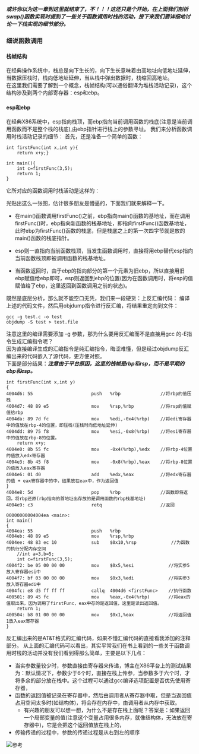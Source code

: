 ##### 或许你以为这一章到这里就结束了，不！！！这还只是个开始，在上面我们剖析swap()函数实现时提到了一些关于函数调用时栈的活动，接下来我们要详细地讨论一下栈实现的细节部分。

### 细说函数调用
#### 栈帧结构
在经典操作系统中，栈总是向下生长的，向下生长意味着由高地址向低地址延伸，当数据压栈时，栈向低地址延伸，当从栈中弹出数据时，栈缩回高地址。  
在这里我们需要了解到一个概念，栈帧结构(可以通俗翻译为堆栈活动记录)，这个结构涉及到两个内部寄存器：esp和ebp。
#### esp和ebp
在经典X86系统中，esp指向栈顶，而ebp指向当前调用函数的栈底(注意是当前调用函数而不是整个栈的栈底),由ebp指针进行栈上的参数寻址。
我们来分析函数调用时栈活动记录的细节：
首先，还是准备一个简单的函数：

    int firstFunc(int x,int y){
        return x+y;}

    int main(){
        int c=firstFunc(3,5);
        return 1;
    }
它所对应的函数调用时栈活动是这样的：

光贴出这么一张图，估计很多朋友是懵逼的，下面我们就来解释一下。  
* 在main()函数调用firstFunc()之前，ebp指向main()函数的基地址，而在调用firstFunc()时，ebp指向新函数的栈基地址，即指向firstFunc()函数基地址，此时ebp为firstFunc()函数的栈底，但是栈底之上的第一次四字节就是放的main()函数的栈底指针。

* esp则一直指向当前函数栈顶，当发生函数调用时，直接将用ebp替代esp指向当前函数栈顶即被调用函数的栈基地址。

* 当函数返回时，由于ebp的指向部分的第一个元素为旧ebp，所以直接用旧ebp赋值给ebp即可，esp则返回到ebp的位置(因为在函数调用时，将esp的值赋值给了ebp，这里返回到函数调用之前的状态)。  

既然是底层分析，那么就不能空口无凭，我们来一段硬货：上反汇编代码：
编译上述的代码文件，然后用objdump指令进行反汇编，将结果重定向到文件：

    gcc -g test.c -o test
    objdump -S test > test.file
注意这里的编译需要添加 -g 参数，那为什么要用反汇编而不是直接用gcc 的-E指令生成汇编指令呢？  
因为直接编译生成的汇编指令是纯汇编指令，晦涩难懂，但是经过objdump反汇编出来的代码嵌入了源代码，更方便对照。  
下面是部分结果：***注意由于平台原因，这里的栈帧是rbp和rsp，而不是早期的ebp和esp。***

    int firstFunc(int x,int y)
    {
    4004d6:	55                   	push   %rbp               //将rbp的值压栈
    4004d7:	48 89 e5             	mov    %rsp,%rbp          //将rsp的值赋值给rbp
    4004da:	89 7d fc             	mov    %edi,-0x4(%rbp)    //将edi寄存器中的值放在rbp-4的位置，即压栈(压栈时向低地址延伸)
    4004dd:	89 75 f8             	mov    %esi,-0x8(%rbp)    //将esi寄存器中的值放在rbp-8的位置。
        return x+y;
    4004e0:	8b 55 fc             	mov    -0x4(%rbp),%edx    //将rbp-4位置的值放入edx寄存器
    4004e3:	8b 45 f8             	mov    -0x8(%rbp),%eax    //将rbp-8位置的值放入eax寄存器
    4004e6:	01 d0                	add    %edx,%eax          //将edx寄存器的值 + eax寄存器中的中，结果放在eax中，作为返回值
    }
    4004e8:	5d                   	pop    %rbp               //函数即将返回，将rbp还原(rbp指向的首地址出存放的是调用函数的rbp栈基地址)
    4004e9:	c3                   	retq                      //返回

    00000000004004ea <main>:
    int main()
    {
    4004ea:	55                   	push   %rbp
    4004eb:	48 89 e5             	mov    %rsp,%rbp
    4004ee:	48 83 ec 10          	sub    $0x10,%rsp             //为函数的执行分配内存空间
        //int a=3,b=5;
        int c=firstFunc(3,5);
    4004f2:	be 05 00 00 00       	mov    $0x5,%esi             //将实参5放入寄存器esi中
    4004f7:	bf 03 00 00 00       	mov    $0x3,%edi             //将实参3放入寄存器edi中
    4004fc:	e8 d5 ff ff ff       	callq  4004d6 <firstFunc>    //执行函数
    400501:	89 45 fc             	mov    %eax,-0x4(%rbp)       //将eax的值取出来，因为调用了firstFunc，eax中存的是返回值，这里是读出返回值。
        return 1;
    400504:	b8 01 00 00 00       	mov    $0x1,%eax             //将返回值1放入eax寄存器
    }
反汇编出来的是AT&T格式的汇编代码，如果不懂汇编代码的直接看我添加的注释部分。
从上面的汇编代码可以看出，其实平常我们在书上看到的一些关于函数调用时栈的活动并没有我们看到得那么简单，主要是以下几点：
* 当实参数量较少时，参数直接由寄存器来传递，博主在X86平台上的测试结果为：默认情况下，参数少于6个时，直接在栈上传参，当参数多于六个时，才将多余的部分放在栈中。这个过程可以通过gcc编译选项配置是否优先使用寄存器，
* 函数的返回值被记录在寄存器中，然后由调用者从寄存器中取，但是当返回值占用空间太多时(如结构体)，将会存在内存中，由调用者从内存中获取。
    * 有兴趣的朋友可以想一想，为什么不是存在栈上面呢？答案是：如果返回一个局部变量的值(注意这个变量占用很多内存，就像结构体，无法放在寄存器中)，它是会把这个返回值放在栈上的，
* 传输传递的过程中，参数的传递过程是从右到左的顺序



![参考](https://www.zhihu.com/question/22444939)  